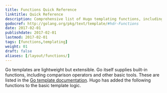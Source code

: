 ```yaml
---
title: Functions Quick Reference
linktitle: Quick Reference
description: Comprehensive list of Hugo templating functions, including basic and advanced usage examples.
godocref: http://golang.org/pkg/text/template/#hdr-Functions
date: 2017-02-01
publishdate: 2017-02-01
lastmod: 2017-02-01
tags: [functions,templating]
weight: 01
draft: false
aliases: [/layout/functions/]
---
```


Go templates are lightweight but extensible. Go itself supplies built-in functions, including comparison operators and other basic tools. These are listed in the [Go template documentation][gofuncs]. Hugo has added the following functions to the basic template logic.

[gofuncs]: http://golang.org/pkg/text/template/#hdr-Functions